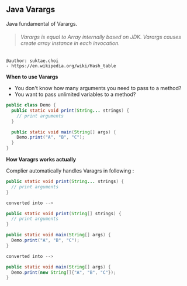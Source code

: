 ## Java Varargs
Java fundamental of Varargs.

>###### Varargs is equal to Array internally based on JDK. Varargs causes create array instance in each invocation.

```
@author: suktae.choi
- https://en.wikipedia.org/wiki/Hash_table
```

**When to use Varargs**
 - You don't know how many arguments you need to pass to a method?
 - You want to pass unlimited variables to a method?

```java
public class Demo {
  public static void print(String... strings) {
    // print arguments
  }

  public static void main(String[] args) {
    Demo.print("A", "B", "C");
  }
}
```

**How Varagrs works actually**

Complier automatically handles Varagrs in following :

```java
public static void print(String... strings) {
  // print arguments
}

converted into -->

public static void print(String[] strings) {
  // print arguments
}
```

```java
public static void main(String[] args) {
  Demo.print("A", "B", "C");
}

converted into -->

public static void main(String[] args) {
  Demo.print(new String[]{"A", "B", "C"});
}
```
